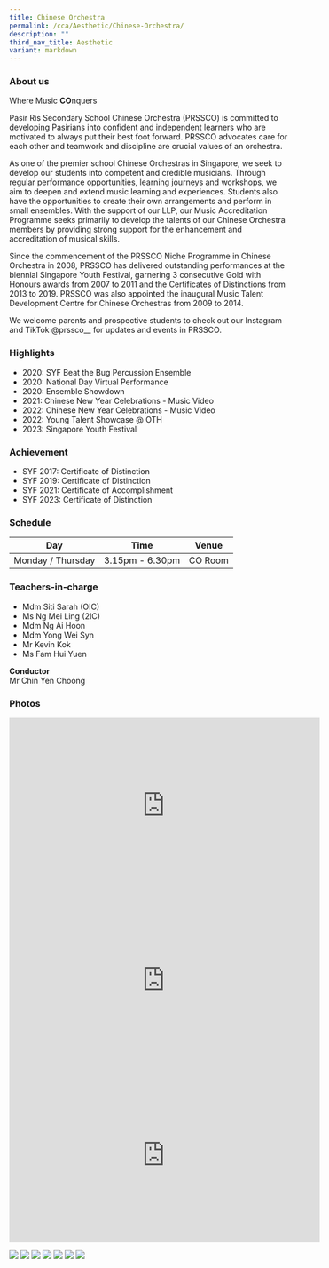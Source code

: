 ```yaml
---
title: Chinese Orchestra
permalink: /cca/Aesthetic/Chinese-Orchestra/
description: ""
third_nav_title: Aesthetic
variant: markdown
---
```

### About us

Where Music **CO**nquers

Pasir Ris Secondary School Chinese Orchestra (PRSSCO) is committed to developing Pasirians into confident and independent learners who are motivated to always put their best foot forward. PRSSCO advocates care for each other and teamwork and discipline are crucial values of an orchestra.

As one of the premier school Chinese Orchestras in Singapore, we seek to develop our students into competent and credible musicians. Through regular performance opportunities, learning journeys and workshops, we aim to deepen and extend music learning and experiences. Students also have the opportunities to create their own arrangements and perform in small ensembles. With the support of our LLP, our Music Accreditation Programme seeks primarily to develop the talents of our Chinese Orchestra members by providing strong support for the enhancement and accreditation of musical skills.

Since the commencement of the PRSSCO Niche Programme in Chinese Orchestra in 2008, PRSSCO has delivered outstanding performances at the biennial Singapore Youth Festival, garnering 3 consecutive Gold with Honours awards from 2007 to 2011 and the Certificates of Distinctions from 2013 to 2019. PRSSCO was also appointed the inaugural Music Talent Development Centre for Chinese Orchestras from 2009 to 2014.

We welcome parents and prospective students to check out our Instagram and TikTok @prssco\_\_ for updates and events in PRSSCO.

### Highlights

* 2020: SYF Beat the Bug Percussion Ensemble 
* 2020: National Day Virtual Performance 
* 2020: Ensemble Showdown 
* 2021: Chinese New Year Celebrations - Music Video 
* 2022: Chinese New Year Celebrations - Music Video 
* 2022: Young Talent Showcase @ OTH
* 2023: Singapore Youth Festival

### Achievement

* SYF 2017: Certificate of Distinction
* SYF 2019: Certificate of Distinction
* SYF 2021: Certificate of Accomplishment
* SYF 2023: Certificate of Distinction

### Schedule

| Day | Time | Venue |
| -------- | -------- | -------- |
| Monday / Thursday | 3.15pm - 6.30pm  | CO Room |

### Teachers-in-charge

* Mdm Siti Sarah (OIC) 
* Ms Ng Mei Ling (2IC)
* Mdm Ng Ai Hoon 
* Mdm Yong Wei Syn 
* Mr Kevin Kok 
* Ms Fam Hui Yuen

**Conductor**<br>
Mr Chin Yen Choong

### Photos

<iframe width="560" height="315" src="https://www.youtube.com/embed/G7r30ncf14E" title="YouTube video player" frameborder="0" allow="accelerometer; autoplay; clipboard-write; encrypted-media; gyroscope; picture-in-picture" allowfullscreen=""></iframe>

<iframe width="560" height="315" src="https://www.youtube.com/embed/gUKdo6p6lXc" title="YouTube video player" frameborder="0" allow="accelerometer; autoplay; clipboard-write; encrypted-media; gyroscope; picture-in-picture" allowfullscreen=""></iframe>

<iframe width="560" height="315" src="https://www.youtube.com/embed/juMno1qq2Ys" title="YouTube video player" frameborder="0" allow="accelerometer; autoplay; clipboard-write; encrypted-media; gyroscope; picture-in-picture" allowfullscreen=""></iframe>

![](/images/CO%20Photo%202.jpeg)
![](/images/CO%20Photo%203.png)
![](/images/CO%202.jpeg)
![](/images/co.png)
![](/images/co2.png)
![](/images/IMG-20220903-WA0011.jpeg)
![](/images/co3.png)
